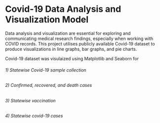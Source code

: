# **Covid-19 Data Analysis and Visualization Model**

Data analysis and visualization are essential for exploring and communicating medical research findings, especially when working with COVID records.
This project utilises publicly available Covid-19 dataset to produce visualizations in line graphs, bar graphs, and pie charts.

Covid-19 dataset was visulaized using Matplotlib and Seaborn for 
###### 1) Statewise Covid-19 sample collection
###### 2) Confirmed, recovered, and death cases
###### 3) Statewise vaccination
###### 4) Statewise covid-19 cases
